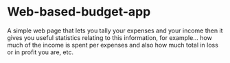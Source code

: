 # Web-based-budget-app
A simple web page that lets you tally your expenses and your income
then it gives you useful statistics relating to this information, for example...
how much of the income is spent per expenses and also how much total in loss or in profit you are, etc.

